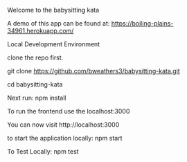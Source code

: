 Welcome to the babysitting kata

A demo of this app can be found at:
https://boiling-plains-34961.herokuapp.com/

Local Development Environment

clone the repo first.

git clone https://github.com/bweathers3/babysitting-kata.git

cd babysitting-kata

Next run: npm install



To run the frontend use the localhost:3000

You can now visit http://localhost:3000

to start the application locally: npm start



To Test Locally: npm test
